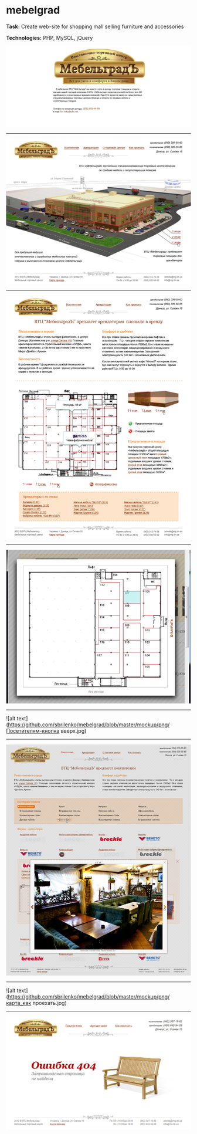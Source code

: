 # mebelgrad

**Task:** Create web-site for shopping mall selling furniture and accessories

**Technologies:** PHP, MySQL, jQuery

![alt text](https://github.com/sbrilenko/mebelgrad/blob/master/mockup/png/заглушка.jpg)

----------------------------------------------------------------------------------------------

![alt text](https://github.com/sbrilenko/mebelgrad/blob/master/mockup/png/main_1024.jpg)

----------------------------------------------------------------------------------------------

![alt text](https://github.com/sbrilenko/mebelgrad/blob/master/mockup/png/арендаторам_1024.jpg)

----------------------------------------------------------------------------------------------

![alt text](https://github.com/sbrilenko/mebelgrad/blob/master/mockup/png/закрыть1000.jpg)

----------------------------------------------------------------------------------------------

![alt text](https://github.com/sbrilenko/mebelgrad/blob/master/mockup/png/Посетителям-кнопка вверх.jpg)

----------------------------------------------------------------------------------------------

![alt text](https://github.com/sbrilenko/mebelgrad/blob/master/mockup/png/посетителям_подробно_галерея.jpg)

----------------------------------------------------------------------------------------------

![alt text](https://github.com/sbrilenko/mebelgrad/blob/master/mockup/png/карта_как проехать.jpg)

----------------------------------------------------------------------------------------------

![alt text](https://github.com/sbrilenko/mebelgrad/blob/master/mockup/png/404_1024.jpg)
